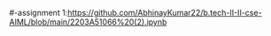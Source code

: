 #-assignment 1:https://github.com/AbhinayKumar22/b.tech-II-II-cse-AIML/blob/main/2203A51066%20(2).ipynb
